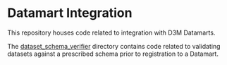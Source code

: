 # Datamart Integration

This repository houses code related to integration with D3M Datamarts.

The [dataset_schema_verifier](https://github.com/WorldModelers/Datamart-Integration/tree/master/dataset_schema_verifier) directory contains code related to validating datasets against a prescribed schema prior to registration to a Datamart.
